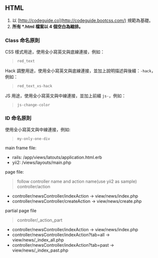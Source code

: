 ## HTML

1. 以 [http://codeguide.co](http://codeguide.bootcss.com/) 規範為基礎。
2. __所有 *.html 檔案以 4 個空白為縮排。__

### Class 命名原則

CSS 樣式用途，使用全小寫英文與底線連接，例如：   
> `red_text`

Hack 調整用途，使用全小寫英文與底線連接，並加上說明描述與後綴：`-hack`，例如：
> `red_text_xs-hack`

JS 用途，使用全小寫英文與中線連接，並加上前綴 `js-`，例如：   
> `js-change-color`

### ID 命名原則

使用全小寫英文與中線連接，例如:
> `my-only-one-div`

main frame file:

- rails: /app/views/latouts/application.html.erb
- yii2: /views/layouts/main.php

page file:
> follow controller name and action name(use yii2 as sample)
> controller/action

- controller/newsController/indexAction -> view/news/index.php
- controller/newsController/createAction -> view/news/create.php

partial page file
> controller/_action_part

- controller/newsController/indexAction -> view/news/index.php
- controller/newsController/indexAction?tab=all -> view/news/_index_all.php
- controller/newsController/indexAction?tab=past -> view/news/_index_past.php

